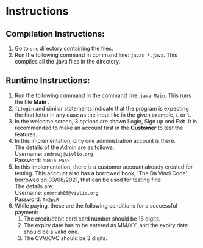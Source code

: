 # Instructions

## Compilation Instructions: 

1. Go to ```src``` directory containing the files.
2. Run the following command in command line: ```javac *.java```. This compiles all the .java files in the    directory.

## Runtime Instructions: 

1. Run the following command in the command line: ```java Main```. This runs the file **Main** .
2. ```(L)ogin``` and similar statements indicate that the program is expecting the first letter in any case as the input like in the given example, ```L``` or ```l```. 
3. In the welcome screen, 3 options are shown Login, Sign up and Exit. It is recommended to make an account first in the **Customer** to test the features. 
4. In this implementation, only one administration account is there.  
    The details of the Admin are as follows:  
    Username: ```andrewj@vivlio.org```  
    Password: ```aDm1n-PasS```
5. In this implementation, there is a customer account already created for testing.
   This account also has a borrowed book, 'The Da Vinci Code' borrowed on 03/08/2021, that can be used for testing fine.  
   The details are:  
   Username: ```poornah06@vivlio.org```  
   Password: ```A=2piR```
6. While paying, these are the following conditions for a successful payment:
    1. The credit/debit card card number should be 16 digits.
    2. The expiry date has to be entered as MM/YY, and the expiry date should be a valid one.
    3. The CVV/CVC should be 3 digits.
